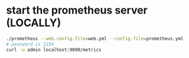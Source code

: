 # start the prometheus server (LOCALLY)

```sh
./prometheus --web.config.file=web.yml --config.file=prometheus.yml
# password is 1234
curl -u admin localhost:9090/metrics
```